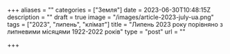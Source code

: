 +++
aliases = ""
categories = ["Земля"]
date = 2023-06-30T10:48:15Z
description = ""
draft = true
image = "/images/article-2023-july-ua.png"
tags = ["2023", "липень", "клiмат"]
title = "Липень 2023 року порівняно з липневими місяцями 1922-2022 років"
type = "post"
url = ""

+++
